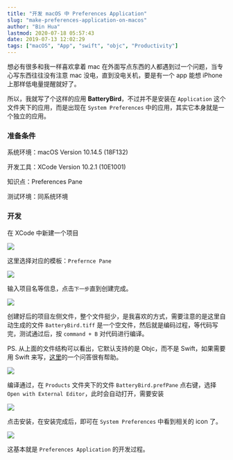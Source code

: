 ```yaml
---
title: "开发 macOS 中 Preferences Application"
slug: "make-preferences-application-on-macos"
author: "Bin Hua"
lastmod: 2020-07-18 05:57:43
date: 2019-07-13 12:02:29
tags: ["macOS", "App", "swift", "objc", "Productivity"]
---
```


想必有很多和我一样喜欢拿着 mac 在外面写点东西的人都遇到过一个问题，当专心写东西往往没有注意 mac 没电，直到没电关机，要是有一个 app 能想 iPhone 上那样低电量提醒就好了。

所以，我就写了个这样的应用 **BatteryBird**，不过并不是安装在 `Application` 这个文件夹下的应用，而是出现在 `System Preferences` 中的应用，其实它本身就是一个独立的应用。

### 准备条件

系统环境：macOS Version 10.14.5 (18F132)

开发工具：XCode Version 10.2.1 (10E1001)

知识点：Preferences Pane

测试环境：同系统环境

### 开发

在 XCode 中新建一个项目

![](/imgs/make-preferences-application-on-macos-01.png)

这里选择对应的模板：`Prefernce Pane`

![](/imgs/make-preferences-application-on-macos-02.png)

输入项目名等信息，点击`下一步`直到创建完成。

![](/imgs/make-preferences-application-on-macos-03.png)

创建好后的项目左侧文件，整个文件挺少，是我喜欢的方式，需要注意的是这里自动生成的文件 `BatteryBird.tiff` 是一个空文件，然后就是编码过程，等代码写完，测试通过后，按 `command + B` 对代码进行编译。

PS. 从上面的文件结构可以看出，它默认支持的是 Objc，而不是 Swift，如果需要用 Swift 来写，[这里](https://stackoverflow.com/questions/32041677/using-swift-with-an-os-x-preference-pane-plugin)的一个问答很有帮助。

![](/imgs/make-preferences-application-on-macos-04.png)

编译通过，在 `Products` 文件夹下的文件 `BatteryBird.prefPane` 点右键，选择 `Open with External Editor`，此时会自动打开，需要安装

![](/imgs/make-preferences-application-on-macos-05.png)

点击安装，在安装完成后，即可在 `System Preferences` 中看到相关的 icon 了。

![](/imgs/make-preferences-application-on-macos-06.png)

这基本就是 `Preferences Application` 的开发过程。